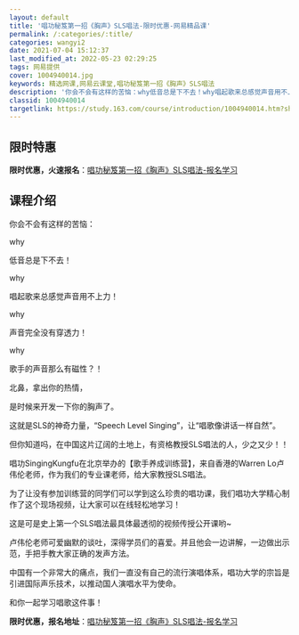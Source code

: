 ```yaml
---
layout: default
title: '唱功秘笈第一招《胸声》SLS唱法-限时优惠-网易精品课'
permalink: /:categories/:title/
categories: wangyi2
date: 2021-07-04 15:12:37
last_modified_at: 2022-05-23 02:29:25
tags: 网易提供
cover: 1004940014.jpg
keywords: 精选网课,网易云课堂,唱功秘笈第一招《胸声》SLS唱法
description: '你会不会有这样的苦恼：why低音总是下不去！why唱起歌来总感觉声音用不上力！why声音完全没有穿透力！why歌手的声音'
classid: 1004940014
targetlink: https://study.163.com/course/introduction/1004940014.htm?share=1&shareId=1025206652&utm_campaign=share&utm_medium=iphoneShare&utm_source=&utm_u=1025206652
---
```


## 限时特惠

**限时优惠，火速报名**：[唱功秘笈第一招《胸声》SLS唱法-报名学习](https://study.163.com/course/introduction/1004940014.htm?share=1&shareId=1025206652&utm_campaign=share&utm_medium=iphoneShare&utm_source=&utm_u=1025206652)

## 课程介绍

你会不会有这样的苦恼：



why

低音总是下不去！

why

唱起歌来总感觉声音用不上力！

why 

声音完全没有穿透力！

why

歌手的声音那么有磁性？！



北鼻，拿出你的热情，

是时候来开发一下你的胸声了。



这就是SLS的神奇力量，“Speech Level Singing”，让“唱歌像讲话一样自然”。

但你知道吗，在中国这片辽阔的土地上，有资格教授SLS唱法的人，少之又少！！

唱功SingingKungfu在北京举办的【歌手养成训练营】，来自香港的Warren Lo卢伟伦老师，作为我们的专业课老师，给大家教授SLS唱法。



为了让没有参加训练营的同学们可以学到这么珍贵的唱功课，我们唱功大学精心制作了这个现场视频，让大家可以在线轻松地学习！



这是可是史上第一个SLS唱法最具体最透彻的视频传授公开课哟~

卢伟伦老师可爱幽默的谈吐，深得学员们的喜爱。并且他会一边讲解，一边做出示范，手把手教大家正确的发声方法。



中国有一个非常大的痛点，我们一直没有自己的流行演唱体系，唱功大学的宗旨是引进国际声乐技术，以推动国人演唱水平为使命。



和你一起学习唱歌这件事！

**限时优惠，报名地址**：[唱功秘笈第一招《胸声》SLS唱法-报名学习](https://study.163.com/course/introduction/1004940014.htm?share=1&shareId=1025206652&utm_campaign=share&utm_medium=iphoneShare&utm_source=&utm_u=1025206652)

